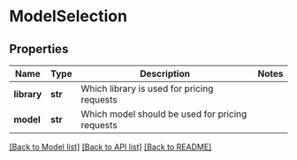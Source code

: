 # ModelSelection

## Properties
Name | Type | Description | Notes
------------ | ------------- | ------------- | -------------
**library** | **str** | Which library is used for pricing requests | 
**model** | **str** | Which model should be used for pricing requests | 

[[Back to Model list]](../README.md#documentation-for-models) [[Back to API list]](../README.md#documentation-for-api-endpoints) [[Back to README]](../README.md)


